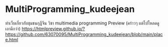 # MultiProgramming_kudeejean
ทำเว็บเกี่ยวกับชุมชนกุฏีจีน วิชา multimedia programming
Preview (คร่าวๆ แต่ไปโหลดดูเอาดีกว่า)
https://htmlpreview.github.io/?https://github.com/63070095/MultiProgramming_kudeejean/blob/main/place.html
